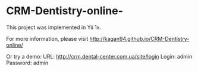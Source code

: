 # CRM-Dentistry-online-
This project was implemented in Yii 1x.

For more information, please visit http://kagan94.github.io/CRM-Dentistry-online/

Or try a demo:
  URL: http://crm.dental-center.com.ua/site/login
  Login: admin
  Password: admin
